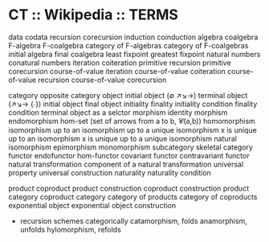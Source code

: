 # CT :: Wikipedia :: TERMS


data                              codata
recursion                         corecursion
induction                         coinduction
algebra                           coalgebra
F-algebra                         F-coalgebra
category of F-algebras            category of F-coalgebras 
initial algebra                   final coalgebra
least fixpoint                    greatest fixpoint
natural numbers                   conatural numbers
iteration                         coiteration
primitive recursion               primitive corecursion
course-of-value iteration         course-of-value coiteration
course-of-value recursion         course-of-value corecursion



category                          opposite category
object
initial object (∅ ↗↘→)            terminal object (↗↘→ {∙})
initial object                    final object
initiality                        finality
initiality condition              finality condition
terminal object as a selctor
morphism
identity morphism
endomorphism
hom-set (set of arrows from a to b, 𝓒(a,b))
homomorphism
isomorphism
up to an isomorphism
up to a unique isomorphism
x is unique up to an isomorphism
x is unique up to a unique isomorphism
natural isomorphism
epimorphism                       monomorphism
subcategory
skeletal category
functor
endofunctor
hom-functor
covariant functor                 contravariant functor
natural transformation
component of a natural transformation
universal property
universal construction
naturality
naturality condition

product                           coproduct
product construction              coproduct construction
product category                  coproduct category
category of products              category of coproducts
exponential object
exponential object construction

* recursion schemes categorically
catamorphism, folds               anamorphism, unfolds
hylomorphism, refolds
